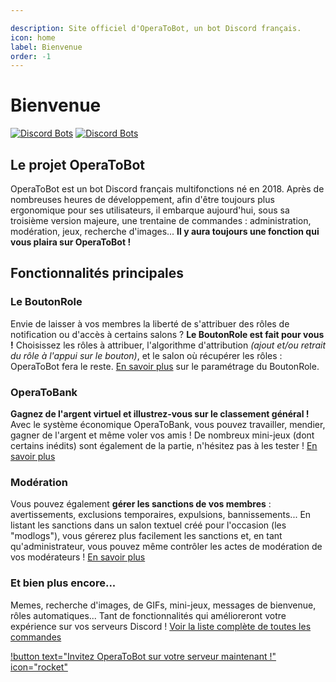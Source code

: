 ```yaml
---

description: Site officiel d'OperaToBot, un bot Discord français.
icon: home
label: Bienvenue
order: -1
---
```


# Bienvenue

[![Discord Bots](https://top.gg/api/widget/servers/503954760139800577.svg)](https://top.gg/bot/503954760139800577) [![Discord Bots](https://top.gg/api/widget/upvotes/503954760139800577.svg)](https://top.gg/bot/503954760139800577)

## Le projet OperaToBot
OperaToBot est un bot Discord français multifonctions né en 2018. Après de nombreuses heures de développement, afin d'être toujours plus ergonomique pour ses utilisateurs, il embarque aujourd'hui, sous sa troisième version majeure, une trentaine de commandes : administration, modération, jeux, recherche d'images... **Il y aura toujours une fonction qui vous plaira sur OperaToBot !**

## Fonctionnalités principales
### Le BoutonRole
Envie de laisser à vos membres la liberté de s'attribuer des rôles de notification ou d'accès à certains salons ? **Le BoutonRole est fait pour vous !** Choisissez les rôles à attribuer, l'algorithme d'attribution *(ajout et/ou retrait du rôle à l'appui sur le bouton)*, et le salon où récupérer les rôles : OperaToBot fera le reste. [En savoir plus](/docs/settings/buttonrole.md) sur le paramétrage du BoutonRole.

### OperaToBank
**Gagnez de l'argent virtuel et illustrez-vous sur le classement général !** Avec le système économique OperaToBank, vous pouvez travailler, mendier, gagner de l'argent et même voler vos amis ! De nombreux mini-jeux (dont certains inédits) sont également de la partie, n'hésitez pas à les tester ! [En savoir plus](/docs/bank.md)

### Modération
Vous pouvez également **gérer les sanctions de vos membres** : avertissements, exclusions temporaires, expulsions, bannissements... En listant les sanctions dans un salon textuel créé pour l'occasion (les "modlogs"), vous gérerez plus facilement les sanctions et, en tant qu'administrateur, vous pouvez même contrôler les actes de modération de vos modérateurs ! [En savoir plus](/docs/moderation.md)

### Et bien plus encore...
Memes, recherche d'images, de GIFs, mini-jeux, messages de bienvenue, rôles automatiques... Tant de fonctionnalités qui amélioreront votre expérience sur vos serveurs Discord ! [Voir la liste complète de toutes les commandes](/docs/commands.md)

[!button text="Invitez OperaToBot sur votre serveur maintenant !" icon="rocket"](invite.md)